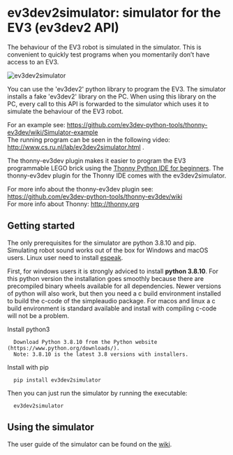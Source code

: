 # ev3dev2simulator: simulator for the EV3 (ev3dev2 API)

The behaviour of the EV3 robot is simulated in the simulator. This is convenient to quickly test programs when you momentarily don’t have access to an EV3.

![ev3dev2simulator](https://raw.githubusercontent.com/wiki/ev3dev-python-tools/ev3dev2simulator/img/small.PNG "ev3dev2simulator")

You can use the 'ev3dev2' python library to program the EV3. The simulator installs a fake 'ev3dev2' library on the PC. When using this library on the PC, every call to this API is forwarded to the simulator which uses it to simulate the behaviour of the EV3 robot. 

For an example see: https://github.com/ev3dev-python-tools/thonny-ev3dev/wiki/Simulator-example<br>
The running program can be seen in the following video: http://www.cs.ru.nl/lab/ev3dev2simulator.html .

The thonny-ev3dev plugin makes it easier to program the EV3 programmable LEGO brick 
using the [Thonny Python IDE for beginners](http://thonny.org/). 
The thonny-ev3dev plugin for the Thonny IDE comes with the ev3dev2simulator.

For more info about the thonny-ev3dev plugin see: https://github.com/ev3dev-python-tools/thonny-ev3dev/wiki <br>
For more info about Thonny: http://thonny.org

## Getting started
   
   The only prerequisites for the simulator are python 3.8.10 and pip. Simulating robot sound works out of the box for Windows and macOS users. Linux user need to install [espeak](http://espeak.sourceforge.net/).
   
   First, for windows users it is strongly adviced to install **python 3.8.10**. For this python version the installation goes smoothly because there are precompiled binary wheels available for all dependencies. Newer versions of python will also work, but then you need a c build environment installed to build the c-code of the simpleaudio package. For macos and linux a c build environment is standard available and install with compiling c-code will not be a problem.  

   Install python3
      
      Download Python 3.8.10 from the Python website (https://www.python.org/downloads/). 
      Note: 3.8.10 is the latest 3.8 versions with installers.
      
   Install with pip
   
      pip install ev3dev2simulator
     
   Then you can just run the simulator by running the executable:
   
      ev3dev2simulator

## Using the simulator

The user guide of the simulator can be found on the [wiki](https://github.com/ev3dev-python-tools/ev3dev2simulator/wiki).
